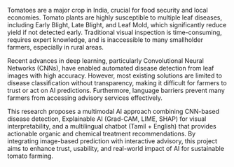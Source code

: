 Tomatoes are a major crop in India, crucial for food security and local economies. Tomato plants are highly susceptible to multiple leaf diseases, including Early Blight, Late Blight, and Leaf Mold, which significantly reduce yield if not detected early. Traditional visual inspection is time-consuming, requires expert knowledge, and is inaccessible to many smallholder farmers, especially in rural areas.

Recent advances in deep learning, particularly Convolutional Neural Networks (CNNs), have enabled automated disease detection from leaf images with high accuracy. However, most existing solutions are limited to disease classification without transparency, making it difficult for farmers to trust or act on AI predictions. Furthermore, language barriers prevent many farmers from accessing advisory services effectively.

This research proposes a multimodal AI approach combining CNN-based disease detection, Explainable AI (Grad-CAM, LIME, SHAP) for visual interpretability, and a multilingual chatbot (Tamil + English) that provides actionable organic and chemical treatment recommendations. By integrating image-based prediction with interactive advisory, this project aims to enhance trust, usability, and real-world impact of AI for sustainable tomato farming.

